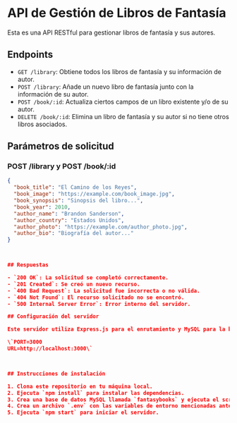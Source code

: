 # API de Gestión de Libros de Fantasía

Esta es una API RESTful para gestionar libros de fantasía y sus autores.

## Endpoints

- `GET /library`: Obtiene todos los libros de fantasía y su información de autor.
- `POST /library`: Añade un nuevo libro de fantasía junto con la información de su autor.
- `POST /book/:id`: Actualiza ciertos campos de un libro existente y/o de su autor.
- `DELETE /book/:id`: Elimina un libro de fantasía y su autor si no tiene otros libros asociados.

## Parámetros de solicitud

### POST /library y POST /book/:id

```json
{
  "book_title": "El Camino de los Reyes",
  "book_image": "https://example.com/book_image.jpg",
  "book_synopsis": "Sinopsis del libro...",
  "book_year": 2010,
  "author_name": "Brandon Sanderson",
  "author_country": "Estados Unidos",
  "author_photo": "https://example.com/author_photo.jpg",
  "author_bio": "Biografía del autor..."
}



## Respuestas

- `200 OK`: La solicitud se completó correctamente.
- `201 Created`: Se creó un nuevo recurso.
- `400 Bad Request`: La solicitud fue incorrecta o no válida.
- `404 Not Found`: El recurso solicitado no se encontró.
- `500 Internal Server Error`: Error interno del servidor.

## Configuración del servidor

Este servidor utiliza Express.js para el enrutamiento y MySQL para la base de datos. Asegúrate de configurar las variables de entorno en un archivo `.env` con los siguientes valores, usando tus propio puerto:

\`PORT=3000
URL=http://localhost:3000\`



## Instrucciones de instalación

1. Clona este repositorio en tu máquina local.
2. Ejecuta `npm install` para instalar las dependencias.
3. Crea una base de datos MySQL llamada `fantasybooks` y ejecuta el script de creación de tablas proporcionado.
4. Crea un archivo `.env` con las variables de entorno mencionadas anteriormente.
5. Ejecuta `npm start` para iniciar el servidor.
